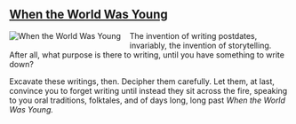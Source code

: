 ---
---

<style>
img {
    float: left;
    padding: 0 1rem 1rem 0;
}
</style>

<h2 class="wtwwy"><a href="/when-the-world-was-young">When the World Was Young</a></h2>

[![When the World Was Young](/img/wtwwy-s.png)](/when-the-world-was-young)

The invention of writing postdates, invariably, the invention of storytelling. After all, what purpose is there to writing, until you have something to write down?

Excavate these writings, then. Decipher them carefully. Let them, at last, convince you to forget writing until instead they sit across the fire, speaking to you oral traditions, folktales, and of days long, long past *When the World Was Young.*
